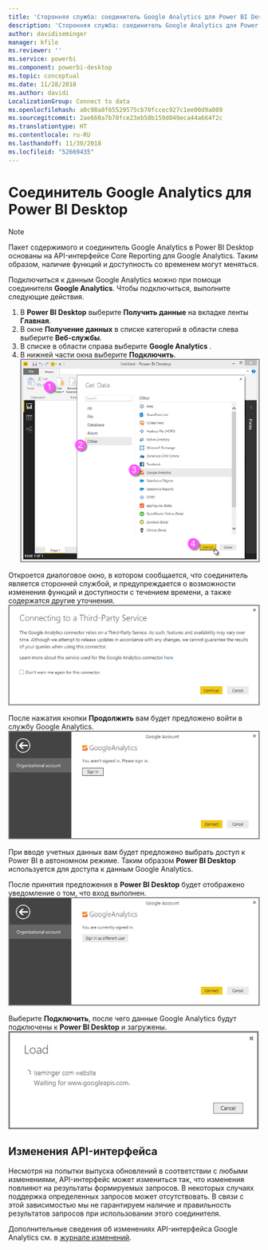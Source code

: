 ```yaml
---
title: 'Сторонняя служба: соединитель Google Analytics для Power BI Desktop'
description: 'Сторонняя служба: соединитель Google Analytics для Power BI Desktop'
author: davidiseminger
manager: kfile
ms.reviewer: ''
ms.service: powerbi
ms.component: powerbi-desktop
ms.topic: conceptual
ms.date: 11/28/2018
ms.author: davidi
LocalizationGroup: Connect to data
ms.openlocfilehash: a0c98a8f65529575cb70fccec927c1ee00d9a089
ms.sourcegitcommit: 2ae660a7b70fce23eb58b159d049eca44a664f2c
ms.translationtype: HT
ms.contentlocale: ru-RU
ms.lasthandoff: 11/30/2018
ms.locfileid: "52669435"
---
```

# <a name="google-analytics-connector-for-power-bi-desktop"></a>Соединитель Google Analytics для Power BI Desktop
> [!NOTE]
> Пакет содержимого и соединитель Google Analytics в Power BI Desktop основаны на API-интерфейсе Core Reporting для Google Analytics. Таким образом, наличие функций и доступность со временем могут меняться.
> 
> 

Подключиться к данным Google Analytics можно при помощи соединителя **Google Analytics**. Чтобы подключиться, выполните следующие действия.

1. В **Power BI Desktop** выберите **Получить данные** на вкладке ленты **Главная**.
2. В окне **Получение данных** в списке категорий в области слева выберите **Веб-службы**.
3. В списке в области справа выберите **Google Analytics** .
4. В нижней части окна выберите **Подключить**.  
   ![](media/service-google-analytics-connector/tps_googleanalytics_1.png)

Откроется диалоговое окно, в котором сообщается, что соединитель является сторонней службой, и предупреждается о возможности изменения функций и доступности с течением времени, а также содержатся другие уточнения.  
![](media/service-google-analytics-connector/tps_googleanalytics_2.png)

После нажатия кнопки **Продолжить** вам будет предложено войти в службу Google Analytics.  
![](media/service-google-analytics-connector/tps_googleanalytics_3.png)

При вводе учетных данных вам будет предложено выбрать доступ к Power BI в автономном режиме. Таким образом **Power BI Desktop** используется для доступа к данным Google Analytics.  

После принятия предложения в **Power BI Desktop** будет отображено уведомление о том, что вход выполнен.  
![](media/service-google-analytics-connector/tps_googleanalytics_5.png)

Выберите **Подключить**, после чего данные Google Analytics будут подключены к **Power BI Desktop** и загружены.  
![](media/service-google-analytics-connector/tps_googleanalytics_6.png)

## <a name="changes-to-the-api"></a>Изменения API-интерфейса
Несмотря на попытки выпуска обновлений в соответствии с любыми изменениями, API-интерфейс может измениться так, что изменения повлияют на результаты формируемых запросов. В некоторых случаях поддержка определенных запросов может отсутствовать. В связи с этой зависимостью мы не гарантируем наличие и правильность результатов запросов при использовании этого соединителя.

Дополнительные сведения об изменениях API-интерфейса Google Analytics см. в [журнале изменений](https://developers.google.com/analytics/devguides/changelog).

